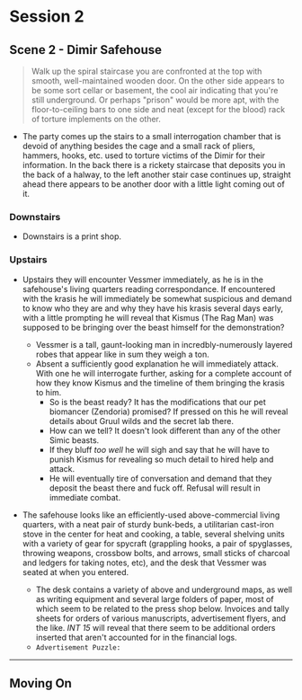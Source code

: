 # Session 2
## Scene 2 - Dimir Safehouse

> Walk up the spiral staircase you are confronted at the top with smooth, well-maintained wooden door. On the other side appears to be some sort cellar or basement, the cool air indicating that you're still underground. Or perhaps "prison" would be more apt, with the floor-to-ceiling bars to one side and neat (except for the blood) rack of torture implements on the other.

* The party comes up the stairs to a small interrogation chamber that is devoid of anything besides the cage and a small rack of pliers, hammers, hooks, etc. used to torture victims of the Dimir for their information. In the back there is a rickety staircase that deposits you in the back of a halway, to the left another stair case continues up, straight ahead there appears to be another door with a little light coming out of it.

### Downstairs

* Downstairs is a print shop.

### Upstairs
* Upstairs they will encounter Vessmer immediately, as he is in the safehouse's living quarters reading correspondance. If encountered with the krasis he will immediately be somewhat suspicious and demand to know who they are and why they have his krasis several days early, with a little prompting he will reveal that Kismus (The Rag Man) was supposed to be bringing over the beast himself for the demonstration?
    * Vessmer is a tall, gaunt-looking man in incredbly-numerously layered robes that appear like in sum they weigh a ton.
    * Absent a sufficiently good explanation he will immediately attack. With one he will interrogate further, asking for a complete account of how they know Kismus and the timeline of them bringing the krasis to him.
        * So is the beast ready? It has the modifications that our pet biomancer (Zendoria) promised? If pressed on this he will reveal details about Gruul wilds and the secret lab there.
        * How can we tell? It doesn't look different than any of the other Simic beasts.
        * If they bluff *too well* he will sigh and say that he will have to punish Kismus for revealing so much detail to hired help and attack.
        * He will eventually tire of conversation and demand that they deposit the beast there and fuck off. Refusal will result in immediate combat.

* The safehouse looks like an efficiently-used above-commercial living quarters, with a neat pair of sturdy bunk-beds, a utilitarian cast-iron stove in the center for heat and cooking, a table, several shelving units with a variety of gear for spycraft (grappling hooks, a pair of spyglasses, throwing weapons, crossbow bolts, and arrows, small sticks of charcoal and ledgers for taking notes, etc), and the desk that Vessmer was seated at when you entered.
    * The desk contains a variety of above and underground maps, as well as writing equipment and several large folders of paper, most of which seem to be related to the press shop below. Invoices and tally sheets for orders of various manuscripts, advertisement flyers, and the like. *INT 15* will reveal that there seem to be additional orders inserted that aren't accounted for in the financial logs.
    * `Advertisement Puzzle:`


---

## Moving On

